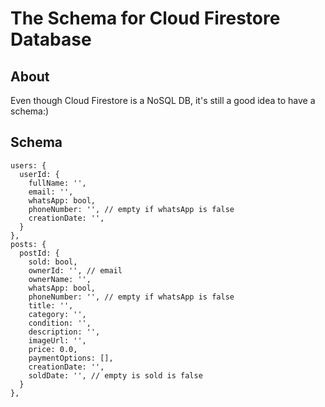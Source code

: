 # The Schema for Cloud Firestore Database

## About

Even though Cloud Firestore is a NoSQL DB, it's still a good idea to have
a schema:)

## Schema

```
users: {
  userId: {
    fullName: '',
    email: '',
    whatsApp: bool,
    phoneNumber: '', // empty if whatsApp is false
    creationDate: '',
  }
},
posts: {
  postId: {
    sold: bool,
    ownerId: '', // email
    ownerName: '',
    whatsApp: bool,
    phoneNumber: '', // empty if whatsApp is false
    title: '',
    category: '',
    condition: '',
    description: '',
    imageUrl: '',
    price: 0.0,
    paymentOptions: [],
    creationDate: '',
    soldDate: '', // empty is sold is false
  }
},
```
